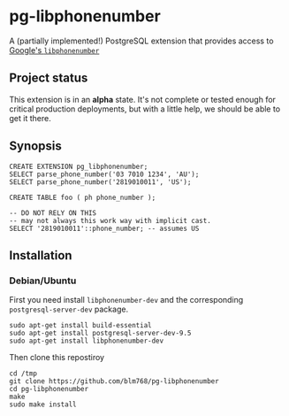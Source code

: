 # pg-libphonenumber

A (partially implemented!) PostgreSQL extension that provides access to
[Google's `libphonenumber`](https://github.com/googlei18n/libphonenumber)

## Project status

This extension is in an <strong>alpha</strong> state. It's not complete or
tested enough for critical production deployments, but with a little help, we
should be able to get it there.

## Synopsis

    CREATE EXTENSION pg_libphonenumber;
    SELECT parse_phone_number('03 7010 1234', 'AU');
    SELECT parse_phone_number('2819010011', 'US');

    CREATE TABLE foo ( ph phone_number );

    -- DO NOT RELY ON THIS
    -- may not always this work way with implicit cast.
    SELECT '2819010011'::phone_number; -- assumes US

## Installation

### Debian/Ubuntu

First you need install `libphonenumber-dev` and the corresponding `postgresql-server-dev` package.

    sudo apt-get install build-essential
    sudo apt-get install postgresql-server-dev-9.5
    sudo apt-get install libphonenumber-dev

Then clone this repostiroy

    cd /tmp
    git clone https://github.com/blm768/pg-libphonenumber
    cd pg-libphonenumber
    make
    sudo make install
